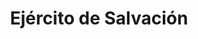 ---
title: "Ejército de Salvación"
url: /ciudad-autonoma-de-buenos-aires/ejercito-de-salvacion/
shop: general
---